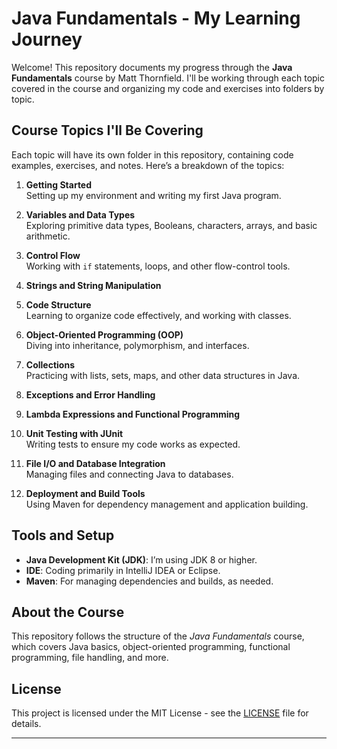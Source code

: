 # Java Fundamentals - My Learning Journey

Welcome! This repository documents my progress through the **Java Fundamentals** course by Matt Thornfield. I'll be working through each topic covered in the course and organizing my code and exercises into folders by topic.

## Course Topics I'll Be Covering

Each topic will have its own folder in this repository, containing code examples, exercises, and notes. Here’s a breakdown of the topics:

1. **Getting Started**  
   Setting up my environment and writing my first Java program.

2. **Variables and Data Types**  
   Exploring primitive data types, Booleans, characters, arrays, and basic arithmetic.

3. **Control Flow**  
   Working with `if` statements, loops, and other flow-control tools.

4. **Strings and String Manipulation**  

5. **Code Structure**  
   Learning to organize code effectively, and working with classes.

6. **Object-Oriented Programming (OOP)**  
   Diving into inheritance, polymorphism, and interfaces.

7. **Collections**  
   Practicing with lists, sets, maps, and other data structures in Java.

8. **Exceptions and Error Handling**  

9. **Lambda Expressions and Functional Programming**

10. **Unit Testing with JUnit**  
    Writing tests to ensure my code works as expected.

11. **File I/O and Database Integration**  
    Managing files and connecting Java to databases.

12. **Deployment and Build Tools**  
    Using Maven for dependency management and application building.

## Tools and Setup

- **Java Development Kit (JDK)**: I’m using JDK 8 or higher.
- **IDE**: Coding primarily in IntelliJ IDEA or Eclipse.
- **Maven**: For managing dependencies and builds, as needed.

## About the Course

This repository follows the structure of the *Java Fundamentals* course, which covers Java basics, object-oriented programming, functional programming, file handling, and more.

## License

This project is licensed under the MIT License - see the [LICENSE](LICENSE) file for details.

---
